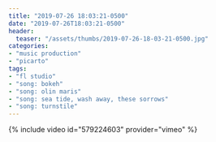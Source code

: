 ```yaml
---
title: "2019-07-26 18:03:21-0500"
date: "2019-07-26T18:03:21-0500"
header:
  teaser: "/assets/thumbs/2019-07-26-18-03-21-0500.jpg"
categories:
- "music production"
- "picarto"
tags:
- "fl studio"
- "song: bokeh"
- "song: olin maris"
- "song: sea tide, wash away, these sorrows"
- "song: turnstile"
---
```

{% include video id="579224603" provider="vimeo" %}
